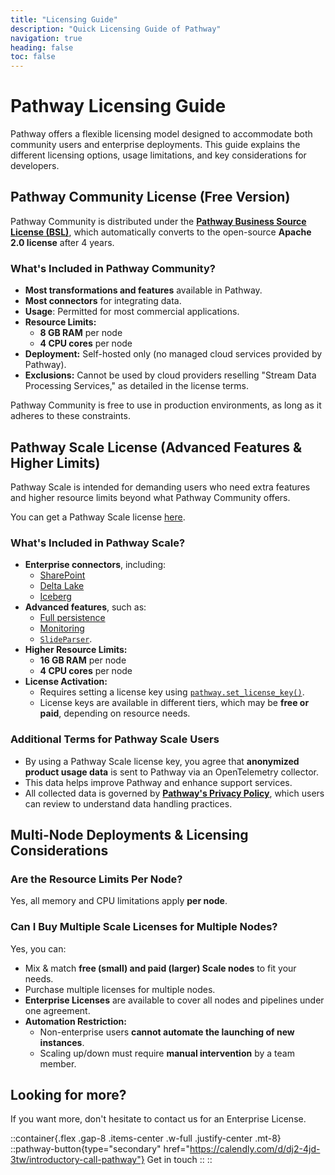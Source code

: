 ```yaml
---
title: "Licensing Guide"
description: "Quick Licensing Guide of Pathway"
navigation: true
heading: false
toc: false
---
```


# Pathway Licensing Guide

Pathway offers a flexible licensing model designed to accommodate both community users and enterprise deployments.
This guide explains the different licensing options, usage limitations, and key considerations for developers.

## Pathway Community License (Free Version)

Pathway Community is distributed under the [**Pathway Business Source License (BSL)**](/license#pathway-business-source-license-bsl), which automatically converts to the open-source **Apache 2.0 license** after 4 years.

### What's Included in Pathway Community?
- **Most transformations and features** available in Pathway.
- **Most connectors** for integrating data.
- **Usage**: Permitted for most commercial applications.
- **Resource Limits:**
  - **8 GB RAM** per node
  - **4 CPU cores** per node
- **Deployment:** Self-hosted only (no managed cloud services provided by Pathway).
- **Exclusions:** Cannot be used by cloud providers reselling "Stream Data Processing Services," as detailed in the license terms.

Pathway Community is free to use in production environments, as long as it adheres to these constraints.


## Pathway Scale License (Advanced Features & Higher Limits)
Pathway Scale is intended for demanding users who need extra features and higher resource limits beyond what Pathway Community offers.

You can get a Pathway Scale license [here](/get-license).

### What's Included in Pathway Scale?
- **Enterprise connectors**, including:
  - [SharePoint](/developers/api-docs/pathway-xpacks-sharepoint#pathway.xpacks.connectors.sharepoint.read)
  - [Delta Lake](/developers/api-docs/pathway-io/deltalake)
  - [Iceberg](/developers/api-docs/pathway-io/iceberg)
- **Advanced features**, such as:
  - [Full persistence](/developers/user-guide/deployment/persistence)
  - [Monitoring](/developers/user-guide/deployment/pathway-monitoring)
  - [`SlideParser`](/developers/api-docs/pathway-xpacks-llm/parsers/#pathway.xpacks.llm.parsers.SlideParser).
- **Higher Resource Limits:**
  - **16 GB RAM** per node
  - **4 CPU cores** per node
- **License Activation:**
  - Requires setting a license key using [`pathway.set_license_key()`](/get-license/#how-to-use-the-license-key).
  - License keys are available in different tiers, which may be **free or paid**, depending on resource needs.
  
### **Additional Terms for Pathway Scale Users**
- By using a Pathway Scale license key, you agree that **anonymized product usage data** is sent to Pathway via an OpenTelemetry collector.
- This data helps improve Pathway and enhance support services.
- All collected data is governed by [**Pathway's Privacy Policy**](/privacy_gdpr_di), which users can review to understand data handling practices.

## Multi-Node Deployments & Licensing Considerations

### Are the Resource Limits Per Node?
Yes, all memory and CPU limitations apply **per node**.

### Can I Buy Multiple Scale Licenses for Multiple Nodes?
Yes, you can:
- Mix & match **free (small) and paid (larger) Scale nodes** to fit your needs.
- Purchase multiple licenses for multiple nodes.
- **Enterprise Licenses** are available to cover all nodes and pipelines under one agreement.
- **Automation Restriction:**
  - Non-enterprise users **cannot automate the launching of new instances**.
  - Scaling up/down must require **manual intervention** by a team member.

## Looking for more?
If you want more, don't hesitate to contact us for an Enterprise License.

::container{.flex .gap-8 .items-center .w-full .justify-center .mt-8}
    ::pathway-button{type="secondary" href="https://calendly.com/d/dj2-4jd-3tw/introductory-call-pathway"}
    Get in touch
    ::
::

